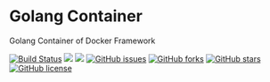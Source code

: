 # Golang Container
Golang Container of Docker Framework

[![Build Status](https://travis-ci.org/dockerframework/golang.svg?branch=master)](https://travis-ci.org/dockerframework/golang) [![](https://images.microbadger.com/badges/image/dockerframework/golang:1.12-alpine3.9.svg)](https://microbadger.com/images/dockerframework/golang:1.12-alpine3.9 "Layers") [![](https://images.microbadger.com/badges/version/dockerframework/golang:1.12-alpine3.9.svg)](https://microbadger.com/images/dockerframework/golang:1.12-alpine3.9 "Version") [![GitHub issues](https://img.shields.io/github/issues/dockerframework/golang.svg)](https://github.com/dockerframework/golang/issues) [![GitHub forks](https://img.shields.io/github/forks/dockerframework/golang.svg)](https://github.com/dockerframework/golang/network) [![GitHub stars](https://img.shields.io/github/stars/dockerframework/golang.svg)](https://github.com/dockerframework/golang/stargazers) [![GitHub license](https://img.shields.io/badge/license-MIT-blue.svg)](https://raw.githubusercontent.com/dockerframework/golang/master/LICENSE)
